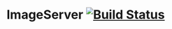 # ImageServer  [![Build Status](https://travis-ci.org/akshaysyaduvanshi/ImageServer.svg?branch=master)](https://travis-ci.org/akshaysyaduvanshi/ImageServer)
